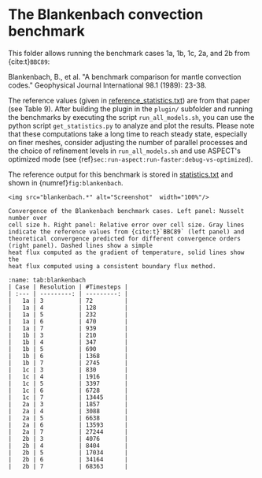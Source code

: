# The Blankenbach convection benchmark

This folder allows running the benchmark cases 1a, 1b, 1c, 2a, and 2b from {cite:t}`BBC89`:

Blankenbach, B., et al. "A benchmark comparison for mantle convection codes."
Geophysical Journal International 98.1 (1989): 23-38.

The reference values (given in [reference_statistics.txt](reference_statistics.txt)) are
from that paper (see Table 9). After building the plugin in the `plugin/` subfolder
and running the benchmarks by executing the script `run_all_models.sh`, you can
use the python script `get_statistics.py` to analyze and plot the results.
Please note that these computations take a long time to reach steady state,
especially on finer meshes, consider adjusting the number of parallel
processes and the choice of refinement levels in `run_all_models.sh`
and use ASPECT's optimized mode
(see {ref}`sec:run-aspect:run-faster:debug-vs-optimized`).

The reference output for this benchmark is stored in [statistics.txt](statistics.txt)
and shown in {numref}`fig:blankenbach`.

```{figure-md} fig:blankenbach
<img src="blankenbach.*" alt="Screenshot"  width="100%"/>

Convergence of the Blankenbach benchmark cases. Left panel: Nusselt number over
cell size h. Right panel: Relative error over cell size. Gray lines
indicate the reference values from {cite:t}`BBC89` (left panel) and
theoretical convergence predicted for different convergence orders
(right panel). Dashed lines show a simple
heat flux computed as the gradient of temperature, solid lines show the
heat flux computed using a consistent boundary flux method.
```

```{table} For reference the number of timesteps needed to compute these results:
:name: tab:blankenbach
| Case | Resolution | #Timesteps |
| :--- | ---------: | ---------: |
|   1a | 3          | 72         |
|   1a | 4          | 128        |
|   1a | 5          | 232        |
|   1a | 6          | 470        |
|   1a | 7          | 939        |
|   1b | 3          | 210        |
|   1b | 4          | 347        |
|   1b | 5          | 690        |
|   1b | 6          | 1368       |
|   1b | 7          | 2745       |
|   1c | 3          | 830        |
|   1c | 4          | 1916       |
|   1c | 5          | 3397       |
|   1c | 6          | 6728       |
|   1c | 7          | 13445      |
|   2a | 3          | 1857       |
|   2a | 4          | 3088       |
|   2a | 5          | 6638       |
|   2a | 6          | 13593      |
|   2a | 7          | 27244      |
|   2b | 3          | 4076       |
|   2b | 4          | 8404       |
|   2b | 5          | 17034      |
|   2b | 6          | 34164      |
|   2b | 7          | 68363      |
```
